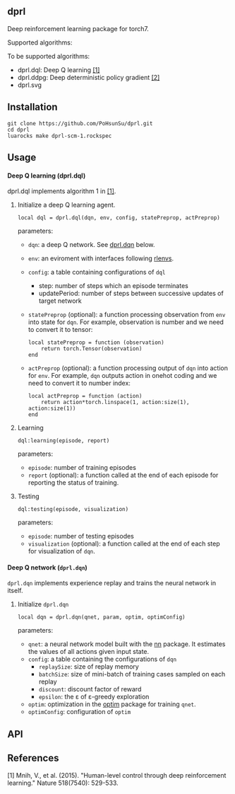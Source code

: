 ## dprl
Deep reinforcement learning package for torch7. 

Supported algorithms:


To be supported algorithms:

* dprl.dql: Deep Q learning [[1]](#references)
* dprl.ddpg: Deep deterministic policy gradient [[2]](#references)
* dprl.svg 

## Installation

```
git clone https://github.com/PoHsunSu/dprl.git
cd dprl
luarocks make dprl-scm-1.rockspec
```
## Usage
#### Deep Q learning (dprl.dql)
dprl.dql implements algorithm 1 in [[1]](#references).

1. Initialize a deep Q learning agent.
	```
	local dql = dprl.dql(dqn, env, config, statePreprop, actPreprop)
	```

	parameters:

	* `dqn`: a deep Q network. See [dprl.dqn](#dqn) below.

	* `env`: an eviroment with interfaces following [rlenvs](https://github.com/Kaixhin/rlenvs#api).

	* `config`: a table containing configurations of `dql`
		* step: number of steps which an episode terminates
		* updatePeriod: number of steps between successive updates of target network

	* `statePreprop` (optional): a function processing observation from `env` into state for `dqn`. For example, observation is number and we need to convert it to tensor:
		```
		local statePreprop = function (observation)
			return torch.Tensor(observation)
		end
		```

	* `actPreprop` (optional): a function processing output of `dqn` into action for `env`. For example, `dqn` outputs action in onehot coding and we need to convert it to number index:
		```
		local actPreprop = function (action)
			return action*torch.linspace(1, action:size(1), action:size(1))
		end  
		```

2. Learning
	```
	dql:learning(episode, report)
	```
	parameters:
	* `episode`: number of training episodes
	* `report` (optional): a function called at the end of each episode for reporting the status of training.

3. Testing
	```
	dql:testing(episode, visualization)
	```
	parameters:
	* `episode`: number of testing episodes
	* `visualization` (optional): a function called at the end of each step for visualization of `dqn`.

#### <a name="dqn"></a> Deep Q network (`dprl.dqn`)
`dprl.dqn` implements experience replay and trains the neural network in itself.

1. Initialize `dprl.dqn`
	```
	local dqn = dprl.dqn(qnet, param, optim, optimConfig)
	```

	parameters:
	* `qnet`: a neural network model built with the [nn](https://github.com/torch/nn) package. It estimates the values of all actions given input state.
	* `config`: a table containing the configurations of `dqn`
		* `replaySize`: size of replay memory	
		* `batchSize`: size of mini-batch of training cases sampled on each replay
		* `discount`: discount factor of reward 	
		* `epsilon`: the ε of ε-greedy exploration
	* `optim`: optimization in the [optim](https://github.com/torch/optim) package for training `qnet`. 
	* `optimConfig`: configuration of `optim`

## <a name="API"></a> API


## References
[1] Mnih, V., et al. (2015). "Human-level control through deep reinforcement learning." Nature 518(7540): 529-533.

<!---
## TODO
#### dqn, dql

- [x] Add test scripts of using optim
- [x] Implement remaining mechenics of DQN
- [x] Finish readme

- [ ] Cuda support
- [ ] Prioritized experience replay
-->
